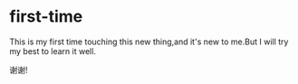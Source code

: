 # first-time


This is my first time touching this new thing,and it's new to me.But I will try my best to learn it well.

谢谢!
